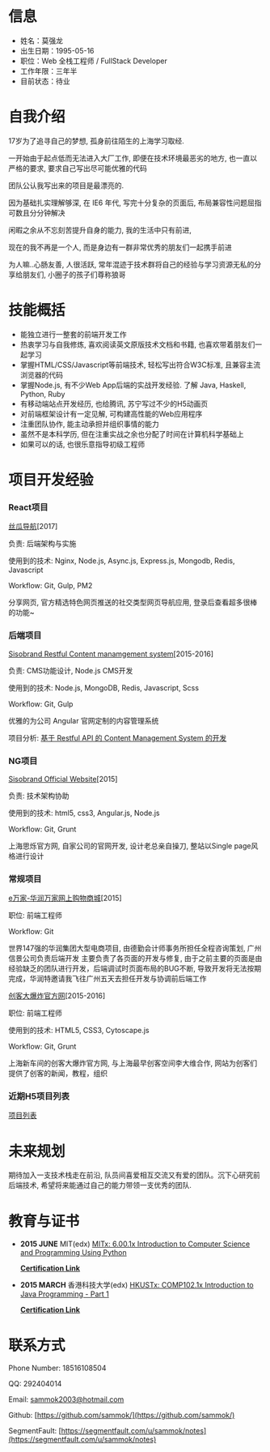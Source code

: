 # 信息
- 姓名：莫强龙
- 出生日期：1995-05-16
- 职位：Web 全栈工程师 / FullStack Developer
- 工作年限：三年半
- 目前状态：待业

# 自我介绍
17岁为了追寻自己的梦想, 孤身前往陌生的上海学习取经. 

一开始由于起点低而无法进入大厂工作, 即便在技术环境最恶劣的地方, 也一直以严格的要求, 要求自己写出尽可能优雅的代码

团队公认我写出来的项目是最漂亮的. 

因为基础扎实理解够深, 在 IE6 年代, 写完十分复杂的页面后, 布局兼容性问题屈指可数且分分钟解决

闲暇之余从不忘刻苦提升自身的能力, 我的生活中只有前进, 

现在的我不再是一个人, 而是身边有一群非常优秀的朋友们一起携手前进

为人嘛..心肠友善, 人很活跃, 常年混迹于技术群将自己的经验与学习资源无私的分享给朋友们, 小圈子的孩子们尊称狼哥

# 技能概括
- 能独立进行一整套的前端开发工作
- 热衷学习与自我修炼, 喜欢阅读英文原版技术文档和书籍, 也喜欢带着朋友们一起学习
- 掌握HTML/CSS/Javascript等前端技术, 轻松写出符合W3C标准, 且兼容主流浏览器的代码
- 掌握Node.js, 有不少Web App后端的实战开发经验. 了解 Java, Haskell, Python, Ruby
- 有移动端站点开发经历, 也给腾讯, 苏宁写过不少的H5动画页
- 对前端框架设计有一定见解, 可构建高性能的Web应用程序
- 注重团队协作, 能主动承担并组织事情的能力
- 虽然不是本科学历, 但在注重实战之余也分配了时间在计算机科学基础上
- 如果可以的话, 也很乐意指导初级工程师

# 项目开发经验
### React项目
[丝瓜导航](http://1e.sg/)[2017]

负责: 后端架构与实施

使用到的技术: Nginx, Node.js, Async.js, Express.js, Mongodb, Redis, Javascript

Workflow: Git, Gulp, PM2

分享网页, 官方精选特色网页推送的社交类型网页导航应用, 登录后查看超多很棒的功能~

### 后端项目
[Sisobrand Restful Content manamgement system](https://github.com/SisoInteractive/siso_server)[2015-2016]

负责: CMS功能设计, Node.js CMS开发

使用到的技术: Node.js, MongoDB, Redis, Javascript, Scss

Workflow: Git, Gulp

优雅的为公司 Angular 官网定制的内容管理系统

项目分析: [基于 Restful API 的 Content Management System 的开发](http://www.jianshu.com/p/0af992c65021 )

### NG项目
[Sisobrand Official Website](http://www.sisobrand.com)[2015]

负责: 技术架构协助

使用到的技术: html5, css3, Angular.js, Node.js

Workflow: Git, Grunt

上海思烁官方网, 自家公司的官网开发, 设计老总亲自操刀, 整站以Single page风格进行设计

### 常规项目
[e万家-华润万家网上购物商城](http://www.ewj.com/)[2015]

职位: 前端工程师

Workflow: Git

世界147强的华润集团大型电商项目, 由德勤会计师事务所担任全程咨询策划, 广州信景公司负责后端开发 主要负责了各页面的开发与修复, 由于之前主要的页面是由经验缺乏的团队进行开发，后端调试时页面布局的BUG不断, 导致开发将无法按期完成，华润特邀请我飞往广州五天去担任开发与协调前后端工作

[创客大爆炸官方网](http://www.makercollider.com/)[2015-2016]

职位: 前端工程师

使用到的技术: HTML5, CSS3, Cytoscape.js

Workflow: Git, Grunt

上海新车间的创客大爆炸官方网, 与上海最早创客空间李大维合作, 网站为创客们提供了创客的新闻，教程，组织

### 近期H5项目列表
[项目列表](https://github.com/sammok/resume/blob/master/Project%20List%20Online.md)


# 未来规划
期待加入一支技术栈走在前沿, 队员间喜爱相互交流又有爱的团队。沉下心研究前后端技术, 希望将来能通过自己的能力带领一支优秀的团队.

# 教育与证书
- **2015 JUNE** MIT(edx) [MITx: 6.00.1x Introduction to Computer Science and Programming Using Python](https://courses.edx.org/courses/course-v1:MITx+6.00.1x_6+2T2015/info)

	**[Certification Link](./images/Sam_MIT_Certiffication.png)**

- **2015 MARCH** 香港科技大学(edx) [HKUSTx: COMP102.1x Introduction to Java Programming - Part 1](https://courses.edx.org/courses/course-v1:HKUSTx+COMP102.1x+2T2015/info)

	**[Certification Link](./images/Sam_HK_Certification.png)**


# 联系方式
Phone Number: 18516108504

QQ: 292404014
  
Email: sammok2003@hotmail.com

Github: [https://github.com/sammok/](https://github.com/sammok/)

SegmentFault: [https://segmentfault.com/u/sammok/notes](https://segmentfault.com/u/sammok/notes)
